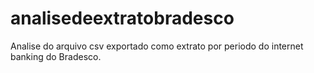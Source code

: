 # analisedeextratobradesco
Analise do arquivo csv exportado como extrato por periodo do internet banking do Bradesco.
